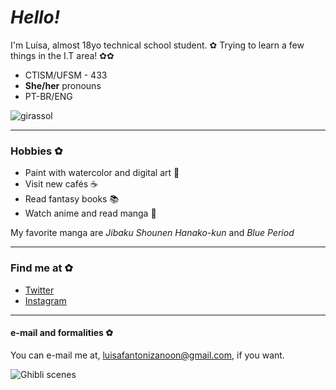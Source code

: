 # _Hello!_ 

I'm Luísa, almost 18yo technical school student. ✿
Trying to learn a few things in the I.T area! ✿✿

- CTISM/UFSM - 433
- **She/her** pronouns 
- PT-BR/ENG 

![girassol](https://64.media.tumblr.com/5e599f261b1c471bdbf57e52c0028678/tumblr_plfsfqo0Gk1rbud4zo1_500.gifv "girassol")

____
### Hobbies ✿

- Paint with watercolor and digital art 🎨 ️
- Visit new cafés ☕️
- Read fantasy books 📚
- Watch anime and read manga 🎥

My favorite manga are _Jibaku Shounen Hanako-kun_ and _Blue Period_
____
### Find me at ✿

- [Twitter](https://twitter.com/fanonzee)
- [Instagram](https://www.instagram.com/luisafzn/)
____
#### e-mail and formalities ✿

You can e-mail me at, luisafantonizanoon@gmail.com, if you want.

![Ghibli scenes](https://64.media.tumblr.com/881e28482fb70cd831a829a0a6a7bfae/tumblr_n8vmjiOYxW1tgifizo2_500.gifv "scenes")
